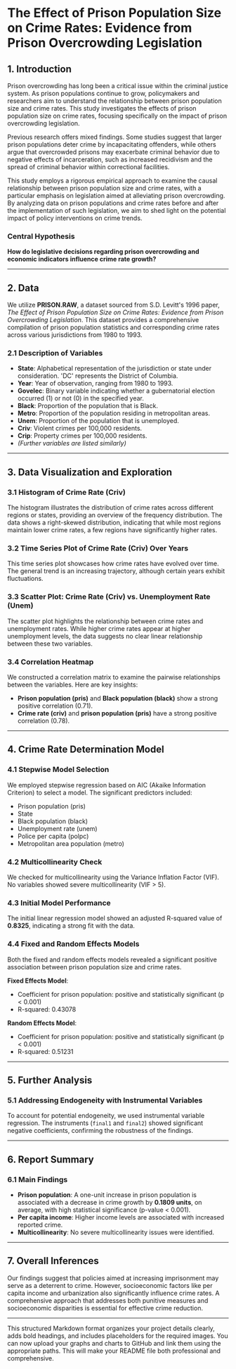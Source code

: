 # The Effect of Prison Population Size on Crime Rates: Evidence from Prison Overcrowding Legislation

## 1. Introduction

Prison overcrowding has long been a critical issue within the criminal justice system. As prison populations continue to grow, policymakers and researchers aim to understand the relationship between prison population size and crime rates. This study investigates the effects of prison population size on crime rates, focusing specifically on the impact of prison overcrowding legislation.

Previous research offers mixed findings. Some studies suggest that larger prison populations deter crime by incapacitating offenders, while others argue that overcrowded prisons may exacerbate criminal behavior due to negative effects of incarceration, such as increased recidivism and the spread of criminal behavior within correctional facilities.

This study employs a rigorous empirical approach to examine the causal relationship between prison population size and crime rates, with a particular emphasis on legislation aimed at alleviating prison overcrowding. By analyzing data on prison populations and crime rates before and after the implementation of such legislation, we aim to shed light on the potential impact of policy interventions on crime trends.

### Central Hypothesis

**How do legislative decisions regarding prison overcrowding and economic indicators influence crime rate growth?**

---

## 2. Data

We utilize **PRISON.RAW**, a dataset sourced from S.D. Levitt's 1996 paper, *The Effect of Prison Population Size on Crime Rates: Evidence from Prison Overcrowding Legislation*. This dataset provides a comprehensive compilation of prison population statistics and corresponding crime rates across various jurisdictions from 1980 to 1993.

### 2.1 Description of Variables

- **State**: Alphabetical representation of the jurisdiction or state under consideration. 'DC' represents the District of Columbia.
- **Year**: Year of observation, ranging from 1980 to 1993.
- **Govelec**: Binary variable indicating whether a gubernatorial election occurred (1) or not (0) in the specified year.
- **Black**: Proportion of the population that is Black.
- **Metro**: Proportion of the population residing in metropolitan areas.
- **Unem**: Proportion of the population that is unemployed.
- **Criv**: Violent crimes per 100,000 residents.
- **Crip**: Property crimes per 100,000 residents.
- *(Further variables are listed similarly)*

---

## 3. Data Visualization and Exploration

### 3.1 Histogram of Crime Rate (Criv)

The histogram illustrates the distribution of crime rates across different regions or states, providing an overview of the frequency distribution. The data shows a right-skewed distribution, indicating that while most regions maintain lower crime rates, a few regions have significantly higher rates.



### 3.2 Time Series Plot of Crime Rate (Criv) Over Years

This time series plot showcases how crime rates have evolved over time. The general trend is an increasing trajectory, although certain years exhibit fluctuations.



### 3.3 Scatter Plot: Crime Rate (Criv) vs. Unemployment Rate (Unem)

The scatter plot highlights the relationship between crime rates and unemployment rates. While higher crime rates appear at higher unemployment levels, the data suggests no clear linear relationship between these two variables.


### 3.4 Correlation Heatmap

We constructed a correlation matrix to examine the pairwise relationships between the variables. Here are key insights:

- **Prison population (pris)** and **Black population (black)** show a strong positive correlation (0.71).
- **Crime rate (criv)** and **prison population (pris)** have a strong positive correlation (0.78).


---

## 4. Crime Rate Determination Model

### 4.1 Stepwise Model Selection

We employed stepwise regression based on AIC (Akaike Information Criterion) to select a model. The significant predictors included:

- Prison population (pris)
- State
- Black population (black)
- Unemployment rate (unem)
- Police per capita (polpc)
- Metropolitan area population (metro)

### 4.2 Multicollinearity Check

We checked for multicollinearity using the Variance Inflation Factor (VIF). No variables showed severe multicollinearity (VIF > 5).

### 4.3 Initial Model Performance

The initial linear regression model showed an adjusted R-squared value of **0.8325**, indicating a strong fit with the data.

### 4.4 Fixed and Random Effects Models

Both the fixed and random effects models revealed a significant positive association between prison population size and crime rates.

**Fixed Effects Model**: 
- Coefficient for prison population: positive and statistically significant (p < 0.001)
- R-squared: 0.43078

**Random Effects Model**:
- Coefficient for prison population: positive and statistically significant (p < 0.001)
- R-squared: 0.51231

---

## 5. Further Analysis

### 5.1 Addressing Endogeneity with Instrumental Variables

To account for potential endogeneity, we used instrumental variable regression. The instruments (`final1` and `final2`) showed significant negative coefficients, confirming the robustness of the findings.

---

## 6. Report Summary

### 6.1 Main Findings

- **Prison population**: A one-unit increase in prison population is associated with a decrease in crime growth by **0.1809 units**, on average, with high statistical significance (p-value < 0.001).
- **Per capita income**: Higher income levels are associated with increased reported crime.
- **Multicollinearity**: No severe multicollinearity issues were identified.

---

## 7. Overall Inferences

Our findings suggest that policies aimed at increasing imprisonment may serve as a deterrent to crime. However, socioeconomic factors like per capita income and urbanization also significantly influence crime rates. A comprehensive approach that addresses both punitive measures and socioeconomic disparities is essential for effective crime reduction.

---

This structured Markdown format organizes your project details clearly, adds bold headings, and includes placeholders for the required images. You can now upload your graphs and charts to GitHub and link them using the appropriate paths. This will make your README file both professional and comprehensive.
